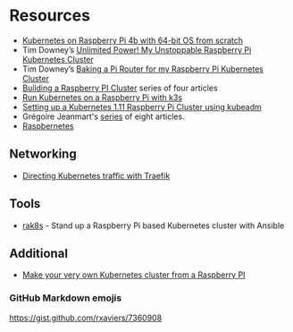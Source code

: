 # Resources

* [Kubernetes on Raspberry Pi 4b with 64-bit OS from scratch](https://mhausenblas.info/kube-rpi/)
* Tim Downey’s [Unlimited Power! My Unstoppable Raspberry Pi Kubernetes Cluster](https://downey.io/blog/how-to-build-raspberry-pi-kubernetes-cluster/)
* Tim Downey’s [Baking a Pi Router for my Raspberry Pi Kubernetes Cluster](https://downey.io/blog/create-raspberry-pi-3-router-dhcp-server/)
* [Building a Raspberry PI Cluster](https://linuxconfig.org/building-a-raspberry-pi-cluster-part-i-hardware-acquisition-and-assembly)
series of four articles
* [Run Kubernetes on a Raspberry Pi with k3s](https://opensource.com/article/20/3/kubernetes-raspberry-pi-k3s)
* [Setting up a Kubernetes 1.11 Raspberry Pi Cluster using kubeadm](https://kubecloud.io/setting-up-a-kubernetes-1-11-raspberry-pi-cluster-using-kubeadm-952bbda329c8)
* Grégoire Jeanmart's [series](https://kauri.io/18-build-your-very-own-selfhosting-platform-with-r/1229f21044ef4bff8df35875d6803776/a) of eight articles.
* [Raspbernetes](https://github.com/lucasteligioridis/raspbernetes)

## Networking

* [Directing Kubernetes traffic with Traefik](https://opensource.com/article/20/3/kubernetes-traefik)

## Tools

* [rak8s](https://rak8s.io/) - Stand up a Raspberry Pi based Kubernetes cluster with Ansible


## Additional

* [Make your very own Kubernetes cluster from a Raspberry PI](https://medium.com/nycdev/k8s-on-pi-9cc14843d43)



### GitHub Markdown emojis
https://gist.github.com/rxaviers/7360908
